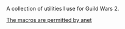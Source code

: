 A collection of utilities I use for Guild Wars 2.
  
[The macros are permitted by anet](https://help.guildwars2.com/hc/en-us/articles/360013762153-Policy-Macros-and-Macro-Use)